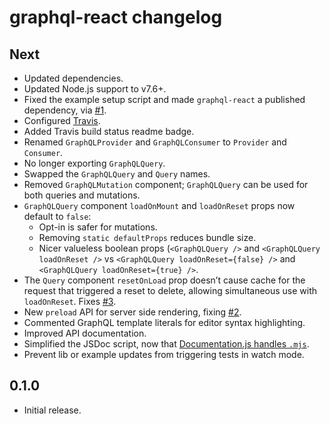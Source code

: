 # graphql-react changelog

## Next

* Updated dependencies.
* Updated Node.js support to v7.6+.
* Fixed the example setup script and made `graphql-react` a published dependency, via [#1](https://github.com/jaydenseric/graphql-react/pull/1).
* Configured [Travis](https://travis-ci.org/jaydenseric/graphql-react).
* Added Travis build status readme badge.
* Renamed `GraphQLProvider` and `GraphQLConsumer` to `Provider` and `Consumer`.
* No longer exporting `GraphQLQuery`.
* Swapped the `GraphQLQuery` and `Query` names.
* Removed `GraphQLMutation` component; `GraphQLQuery` can be used for both queries and mutations.
* `GraphQLQuery` component `loadOnMount` and `loadOnReset` props now default to `false`:
  * Opt-in is safer for mutations.
  * Removing `static defaultProps` reduces bundle size.
  * Nicer valueless boolean props (`<GraphQLQuery />` and `<GraphQLQuery loadOnReset />` vs `<GraphQLQuery loadOnReset={false} />` and `<GraphQLQuery loadOnReset={true} />`.
* The `Query` component `resetOnLoad` prop doesn’t cause cache for the request that triggered a reset to delete, allowing simultaneous use with `loadOnReset`. Fixes [#3](https://github.com/jaydenseric/graphql-react/issues/3).
* New `preload` API for server side rendering, fixing [#2](https://github.com/jaydenseric/graphql-react/issues/2).
* Commented GraphQL template literals for editor syntax highlighting.
* Improved API documentation.
* Simplified the JSDoc script, now that [Documentation.js handles `.mjs`](https://github.com/documentationjs/documentation/pull/1023).
* Prevent lib or example updates from triggering tests in watch mode.

## 0.1.0

* Initial release.
